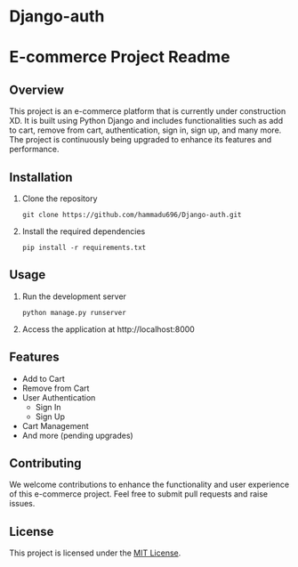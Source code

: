 # Django-auth
# E-commerce Project Readme

## Overview
This project is an e-commerce platform that is currently under construction XD. It is built using Python Django and includes functionalities such as add to cart, remove from cart, authentication, sign in, sign up, and many more. The project is continuously being upgraded to enhance its features and performance.

## Installation
1. Clone the repository
   ```
   git clone https://github.com/hammadu696/Django-auth.git
   ```
2. Install the required dependencies
   ```
   pip install -r requirements.txt
   ```

## Usage
1. Run the development server
   ```
   python manage.py runserver
   ```
2. Access the application at http://localhost:8000

## Features
- Add to Cart
- Remove from Cart
- User Authentication
  - Sign In
  - Sign Up
- Cart Management
- And more (pending upgrades)

## Contributing
We welcome contributions to enhance the functionality and user experience of this e-commerce project. Feel free to submit pull requests and raise issues.

## License
This project is licensed under the [MIT License](https://opensource.org/licenses/MIT).
